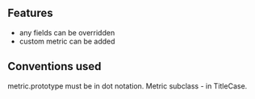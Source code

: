 ## Features 
- any fields can be overridden  
- custom metric can be added  

## Conventions used  
metric.prototype must be in dot notation. Metric subclass - in TitleCase.  
